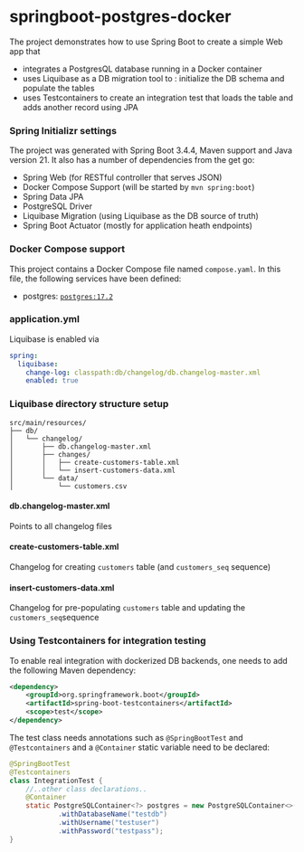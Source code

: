 # springboot-postgres-docker
The project demonstrates how to use Spring Boot to create a simple Web app that 
* integrates a PostgresQL database running in a Docker container
* uses Liquibase as a DB migration tool to : initialize the DB schema and populate the tables
* uses Testcontainers to create an integration test that loads the table and adds another record using JPA

### Spring Initializr settings
The project was generated with Spring Boot 3.4.4, Maven support and Java version 21.
It also has a number of dependencies from the get go:
* Spring Web (for RESTful controller that serves JSON)
* Docker Compose Support (will be started by `mvn spring:boot`)
* Spring Data JPA
* PostgreSQL Driver 
* Liquibase Migration (using Liquibase as the DB source of truth)
* Spring Boot Actuator (mostly for application heath endpoints)

### Docker Compose support
This project contains a Docker Compose file named `compose.yaml`.
In this file, the following services have been defined:

* postgres: [`postgres:17.2`](https://hub.docker.com/_/postgres)

### application.yml 
Liquibase is enabled via
```yaml
spring:
  liquibase:
    change-log: classpath:db/changelog/db.changelog-master.xml
    enabled: true
```

### Liquibase directory structure setup
```
src/main/resources/
├── db/
│   └── changelog/
│       ├── db.changelog-master.xml
│       ├── changes/
│       │   ├── create-customers-table.xml
│       │   └── insert-customers-data.xml
│       └── data/
│           └── customers.csv
```
#### db.changelog-master.xml
Points to all changelog files

#### create-customers-table.xml
Changelog for creating `customers` table (and `customers_seq` sequence)

#### insert-customers-data.xml
Changelog for pre-populating `customers` table and updating the `customers_seq`sequence

### Using Testcontainers for integration testing
To enable real integration with dockerized DB backends, one needs to add the following Maven dependency:
```xml
<dependency>
    <groupId>org.springframework.boot</groupId>
    <artifactId>spring-boot-testcontainers</artifactId>
    <scope>test</scope>
</dependency>
```
The test class needs annotations such as `@SpringBootTest` and `@Testcontainers` and a `@Container` static variable need
to be declared:
```java
@SpringBootTest
@Testcontainers
class IntegrationTest {
    //..other class declarations..
    @Container
    static PostgreSQLContainer<?> postgres = new PostgreSQLContainer<>("postgres:17.2")
            .withDatabaseName("testdb")
            .withUsername("testuser")
            .withPassword("testpass");
}
```